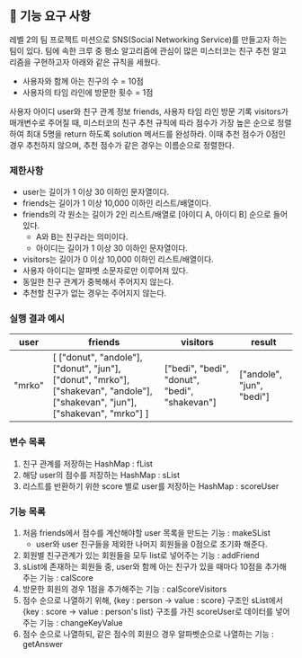 ## 🚀 기능 요구 사항

레벨 2의 팀 프로젝트 미션으로 SNS(Social Networking Service)를 만들고자 하는 팀이 있다. 팀에 속한 크루 중 평소 알고리즘에 관심이 많은 미스터코는 친구 추천 알고리즘을 구현하고자 아래와 같은 규칙을 세웠다.

- 사용자와 함께 아는 친구의 수 = 10점 
- 사용자의 타임 라인에 방문한 횟수 = 1점

사용자 아이디 user와 친구 관계 정보 friends, 사용자 타임 라인 방문 기록 visitors가 매개변수로 주어질 때, 미스터코의 친구 추천 규칙에 따라 점수가 가장 높은 순으로 정렬하여 최대 5명을 return 하도록 solution 메서드를 완성하라. 이때 추천 점수가 0점인 경우 추천하지 않으며, 추천 점수가 같은 경우는 이름순으로 정렬한다.

### 제한사항

- user는 길이가 1 이상 30 이하인 문자열이다.
- friends는 길이가 1 이상 10,000 이하인 리스트/배열이다.
- friends의 각 원소는 길이가 2인 리스트/배열로 [아이디 A, 아이디 B] 순으로 들어있다.
  - A와 B는 친구라는 의미이다.
  - 아이디는 길이가 1 이상 30 이하인 문자열이다.
- visitors는 길이가 0 이상 10,000 이하인 리스트/배열이다.
- 사용자 아이디는 알파벳 소문자로만 이루어져 있다.
- 동일한 친구 관계가 중복해서 주어지지 않는다.
- 추천할 친구가 없는 경우는 주어지지 않는다.

### 실행 결과 예시

| user | friends | visitors | result |
| --- | --- | --- | --- |
| "mrko" | [ ["donut", "andole"], ["donut", "jun"], ["donut", "mrko"], ["shakevan", "andole"], ["shakevan", "jun"], ["shakevan", "mrko"] ] | ["bedi", "bedi", "donut", "bedi", "shakevan"] | ["andole", "jun", "bedi"] |

### 변수 목록
1. 친구 관계를 저장하는 HashMap : fList
2. 해당 user의 점수를 저장하는 HashMap : sList
3. 리스트를 반환하기 위한 score 별로 user를 저장하는 HashMap : scoreUser

### 기능 목록
1. 처음 friends에서 점수를 계산해야할 user 목록을 만드는 기능 : makeSList 
   - user와 user 친구들을 제외한 나머지 회원들을 0점으로 초기화 해준다.
2. 회원별 친구관계가 있는 회원들을 모두 list로 넣어주는 기능 : addFriend
3. sList에 존재하는 회원들 중, user와 함께 아는 친구가 있을 때마다 10점을 추가해주는 기능 : calScore
4. 방문한 회원의 경우 1점을 추가해주는 기능 : calScoreVisitors
5. 점수 순으로 나열하기 위해, {key : person -> value : score} 구조인 sList에서 
   {key : score -> value : person's list} 구조를 가진 scoreUser로 데이터를 넣어주는 기능 : changeKeyValue
6. 점수 순으로 나열하되, 같은 점수의 회원으 경우 알파벳순으로 나열하는 기능 : getAnswer